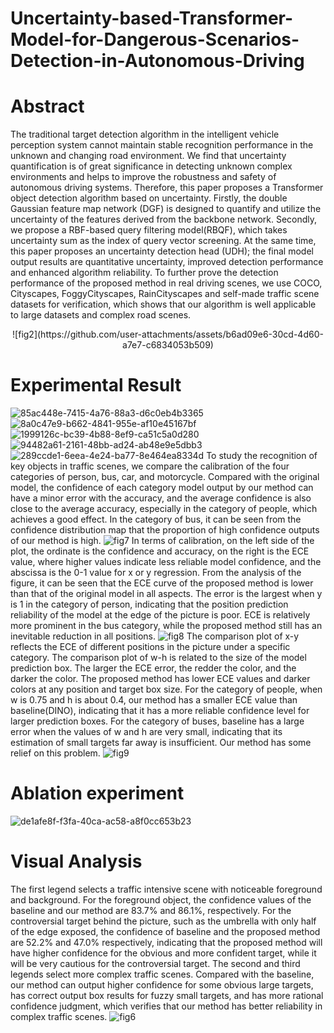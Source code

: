 # Uncertainty-based-Transformer-Model-for-Dangerous-Scenarios-Detection-in-Autonomous-Driving


# Abstract
The traditional target detection algorithm in the intelligent vehicle perception system cannot maintain stable recognition performance in the unknown and changing road environment. We find that uncertainty quantification is of great significance in detecting unknown complex environments and helps to improve the robustness and safety of autonomous driving systems. Therefore, this paper proposes a Transformer object detection algorithm based on uncertainty. Firstly, the double Gaussian feature map network (DGF) is designed to quantify and utilize the uncertainty of the features derived from the backbone network. Secondly, we propose a RBF-based query filtering model(RBQF), which takes uncertainty sum as the index of query vector screening. At the same time, this paper proposes an uncertainty detection head (UDH); the final model output results are quantitative uncertainty, improved detection performance and enhanced algorithm reliability. To further prove the detection performance of the proposed method in real driving scenes, we use COCO, Cityscapes, FoggyCityscapes, RainCityscapes and self-made traffic scene datasets for verification, which shows that our algorithm is well applicable to large datasets and complex road scenes. 
<div align=center>![fig2](https://github.com/user-attachments/assets/b6ad09e6-30cd-4d60-a7e7-c6834053b509)</div>


# Experimental Result
![85ac448e-7415-4a76-88a3-d6c0eb4b3365](https://github.com/user-attachments/assets/37d0bacf-3cc0-4f3e-93ad-974ea9a5a218)
![8a0c47e9-b662-4841-955e-af10e45167bf](https://github.com/user-attachments/assets/fb19ed5b-d539-4b79-a829-c9206532c318)
![1999126c-bc39-4b88-8ef9-ca51c5a0d280](https://github.com/user-attachments/assets/42d1c7d3-535c-4a44-9ed2-13904516b6a0)
![94482a61-2161-48bb-ad24-ab48e9e5dbb3](https://github.com/user-attachments/assets/b36fa958-30d4-440b-b45c-09ccacb3b29f)
![289ccde1-6eea-4e24-ba77-8e464ea8334d](https://github.com/user-attachments/assets/cd4a7077-fdbb-490c-a3c3-93e1273dc77b)
To study the recognition of key objects in traffic scenes, we compare the calibration of the four categories of person, bus, car, and motorcycle. Compared with the original model, the confidence of each category model output by our method can have a minor error with the accuracy, and the average confidence is also close to the average accuracy, especially in the category of people, which achieves a good effect. In the category of bus, it can be seen from the confidence distribution map that the proportion of high confidence outputs of our method is high.
![fig7](https://github.com/user-attachments/assets/0443f1db-007c-4cfb-8eed-109ff12a9807)
In terms of calibration, on the left side of the plot, the ordinate is the confidence and accuracy, on the right is the ECE value, where higher values indicate less reliable model confidence, and the abscissa is the 0-1 value for x or y regression. From the analysis of the figure, it can be seen that the ECE curve of the proposed method is lower than that of the original model in all aspects. The error is the largest when y is 1 in the category of person, indicating that the position prediction reliability of the model at the edge of the picture is poor. ECE is relatively more prominent in the bus category, while the proposed method still has an inevitable reduction in all positions.
![fig8](https://github.com/user-attachments/assets/e8885088-8ae3-491e-8366-79a74805c99b)
The comparison plot of x-y reflects the ECE of different positions in the picture under a specific category. The comparison plot of w-h is related to the size of the model prediction box. The larger the ECE error, the redder the color, and the darker the color. The proposed method has lower ECE values and darker colors at any position and target box size. For the category of people, when w is 0.75 and h is about 0.4, our method has a smaller ECE value than baseline(DINO), indicating that it has a more reliable confidence level for larger prediction boxes. For the category of buses, baseline has a large error when the values of w and h are very small, indicating that its estimation of small targets far away is insufficient. Our method has some relief on this problem.
![fig9](https://github.com/user-attachments/assets/5899c1a9-d56b-44f0-98f2-9326cfa18103)
# Ablation experiment
![de1afe8f-f3fa-40ca-ac58-a8f0cc653b23](https://github.com/user-attachments/assets/d95199bc-965a-4d0f-8e33-56f4ac1e502d)
# Visual Analysis
The first legend selects a traffic intensive scene with noticeable foreground and background. For the foreground object, the confidence values of the baseline and our method are 83.7% and 86.1%, respectively. For the controversial target behind the picture, such as the umbrella with only half of the edge exposed, the confidence of baseline and the proposed method are 52.2% and 47.0% respectively, indicating that the proposed method will have higher confidence for the obvious and more confident target, while it will be very cautious for the controversial target. The second and third legends select more complex traffic scenes. Compared with the baseline, our method can output higher confidence for some obvious large targets, has correct output box results for fuzzy small targets, and has more rational confidence judgment, which verifies that our method has better reliability in complex traffic scenes.
![fig6](https://github.com/user-attachments/assets/35c3aea2-c0a0-4723-8056-66da7fb5a787)

